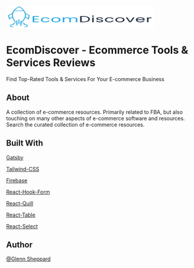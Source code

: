 <img src="/src/images/logo_ecomdiscover.png" alt="EcomDiscover Logo" width="400" height="60" />

# EcomDiscover - Ecommerce Tools & Services Reviews

Find Top-Rated Tools & Services For Your E-commerce Business

## About

A collection of e-commerce resources. Primarily related to FBA, but also touching on many other aspects of e-commerce software and resources. Search the curated collection of e-commerce resources.


## Built With

[Gatsby](https://github.com/gatsbyjs/gatsby)

[Tailwind-CSS](https://tailwindcss.com)

[Firebase](https://firebase.io)

[React-Hook-Form](https://react-hook-form.com/)

[React-Quill](https://github.com/zenoamaro/react-quill)

[React-Table](https://github.com/tannerlinsley/react-table)

[React-Select](https://react-select.com/home)

## Author

[@Glenn Sheppard](https://glennsheppard.dev)
                           